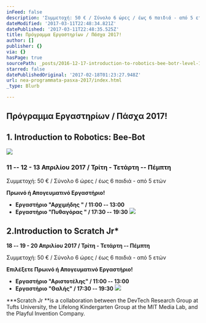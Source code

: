 ```yaml
---
inFeed: false
description: 'Συμμετοχή: 50 € / Σύνολο 6 ώρες / έως 6 παιδιά - από 5 ετών'
dateModified: '2017-03-11T22:48:34.821Z'
datePublished: '2017-03-11T22:48:35.525Z'
title: Πρόγραμμα Εργαστηρίων / Πάσχα 2017!
author: []
publisher: {}
via: {}
hasPage: true
sourcePath: _posts/2016-12-17-introduction-to-robotics-bee-botr-level-1.md
starred: false
datePublishedOriginal: '2017-02-18T01:23:27.948Z'
url: nea-programmata-pasxa-2017/index.html
_type: Blurb

---
```

## Πρόγραμμα Εργαστηρίων / Πάσχα 2017!

## 1\. **Introduction to Robotics: Bee-Bot**
![](https://the-grid-user-content.s3-us-west-2.amazonaws.com/d669c6b1-d823-4eb7-8d7a-27535a5ab09d.png)

### 11 -- 12 - 13 Απριλίου 2017 / Τρίτη - Τετάρτη -- Πέμπτη

Συμμετοχή: 50 € / Σύνολο 6 ώρες / έως 6 παιδιά - από 5 ετών

**Πρωινό ή Απογευματινό Εργαστήριο!**

* **Εργαστήριο "Αρχιμήδης " / 11:00 -- 13:00**
* **Εργαστήριο "Πυθαγόρας " / 17:30 -- 19:30**
![](https://the-grid-user-content.s3-us-west-2.amazonaws.com/998b29c2-321f-4979-a830-6232bb277223.jpg)

## 2\.**Introduction to Scratch Jr\***

**18 -- 19 - 20 Απριλίου 2017 / Τρίτη - Τετάρτη -- Πέμπτη**

Συμμετοχή: 50 € / Σύνολο 6 ώρες / έως 6 παιδιά - από 5 ετών

**Επιλέξετε Πρωινό ή Απογευματινό Εργαστήριο!**

* **Εργαστήριο "Αριστοτέλης" / 11:00 -- 13:00**
* **Εργαστήριο "Θαλής" / 17:30 -- 19:30**
![](https://the-grid-user-content.s3-us-west-2.amazonaws.com/68e5e200-2bcf-4553-a106-a23abce49b91.jpg)

**\*Scratch Jr **is a collaboration between the DevTech Research Group at Tufts University, the Lifelong Kindergarten Group at the MIT Media Lab, and the Playful Invention Company.